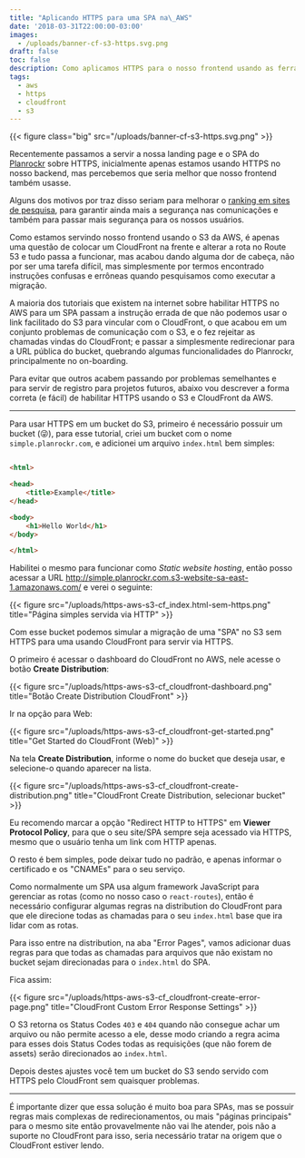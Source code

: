 ```yaml
---
title: "Aplicando HTTPS para uma SPA na\_AWS"
date: '2018-03-31T22:00:00-03:00'
images:
  - /uploads/banner-cf-s3-https.svg.png
draft: false
toc: false
description: Como aplicamos HTTPS para o nosso frontend usando as ferramentas da AWS
tags:
  - aws
  - https
  - cloudfront
  - s3
---
```


<!--more-->

{{< figure class="big" src="/uploads/banner-cf-s3-https.svg.png" >}}

Recentemente passamos a servir a nossa landing page e o SPA do [Planrockr](https://planrockr.com/) sobre HTTPS, inicialmente apenas estamos usando HTTPS no nosso backend, mas percebemos que seria melhor que nosso frontend também usasse.

Alguns dos motivos por traz disso seriam para melhorar o [ranking em sites de pesquisa](https://webmasters.googleblog.com/2014/08/https-as-ranking-signal.html), para garantir ainda mais a segurança nas comunicações e também para passar mais segurança para os nossos usuários.

Como estamos servindo nosso  frontend usando o S3 da AWS, é apenas uma questão de colocar um CloudFront na frente e alterar a rota no Route 53 e tudo passa a funcionar, mas acabou dando alguma dor de cabeça, não por ser uma tarefa difícil, mas simplesmente por termos encontrado instruções confusas e errôneas quando pesquisamos como executar a migração.

A maioria dos tutoriais que existem na internet sobre habilitar HTTPS no AWS para um SPA passam a instrução errada de que não podemos usar o link facilitado do S3 para vincular com o CloudFront, o que acabou em um conjunto problemas de comunicação com o S3, e o fez rejeitar as chamadas vindas do CloudFront; e passar a simplesmente redirecionar para a URL pública do bucket, quebrando algumas funcionalidades do Planrockr, principalmente no on-boarding.

Para evitar que outros acabem passando por problemas semelhantes e para servir de registro para projetos futuros, abaixo vou descrever a forma correta (e fácil) de habilitar HTTPS usando o S3 e CloudFront da AWS.

---

Para usar HTTPS em um bucket do S3, primeiro é necessário possuir um bucket (😜), para esse tutorial, criei um bucket com o nome `simple.planrockr.com`, e adicionei um arquivo `index.html` bem simples:

```html

<html>

<head>
    <title>Example</title>
</head>

<body>
    <h1>Hello World</h1>
</body>

</html>
```

Habilitei o mesmo para funcionar como _Static website hosting_, então posso acessar a URL http://simple.planrockr.com.s3-website-sa-east-1.amazonaws.com/ e verei o seguinte:

{{< figure src="/uploads/https-aws-s3-cf_index.html-sem-https.png" title="Página simples servida via HTTP" >}}

Com esse bucket podemos simular a migração de uma "SPA" no S3 sem HTTPS para uma usando CloudFront para servir via HTTPS.

O primeiro é acessar o dashboard do CloudFront no AWS, nele acesse o botão **Create Distribution**:

{{< figure src="/uploads/https-aws-s3-cf_cloudfront-dashboard.png" title="Botão Create Distribution CloudFront" >}}

Ir na opção para Web:

{{< figure src="/uploads/https-aws-s3-cf_cloudfront-get-started.png" title="Get Started do CloudFront (Web)" >}}

Na tela **Create Distribution**, informe o nome do bucket que deseja usar, e selecione-o quando aparecer na lista.

{{< figure src="/uploads/https-aws-s3-cf_cloudfront-create-distribution.png" title="CloudFront Create Distribution, selecionar bucket" >}}

Eu recomendo marcar a opção "Redirect HTTP to HTTPS" em **Viewer Protocol Policy**, para que o seu site/SPA sempre seja acessado via HTTPS, mesmo que o usuário tenha um link com HTTP apenas.

O resto é bem simples, pode deixar tudo no padrão, e apenas informar o certificado e os "CNAMEs" para o seu serviço.

Como normalmente um SPA usa algum framework JavaScript para gerenciar as rotas (como no nosso caso o `react-routes`), então é necessário configurar algumas regras na distribution do CloudFront para que ele direcione todas as chamadas para o seu `index.html` base que ira lidar com as rotas.

Para isso entre na distribution, na aba "Error Pages", vamos adicionar duas regras para que todas as chamadas para arquivos que não existam no bucket sejam direcionadas para o `index.html` do SPA.

Fica assim:

{{< figure src="/uploads/https-aws-s3-cf_cloudfront-create-error-page.png" title="CloudFront Custom Error Response Settings" >}}

O S3 retorna os Status Codes `403` e `404` quando não consegue achar um arquivo ou não permite acesso a ele, desse modo criando a regra acima para esses dois Status Codes todas as requisições (que não forem de assets) serão direcionados ao `index.html`.

Depois destes ajustes você tem um bucket do S3 sendo servido com HTTPS pelo CloudFront sem quaisquer problemas.

---

É importante dizer que essa solução é muito boa para SPAs, mas se possuir regras mais complexas de redirecionamentos, ou mais "páginas principais" para o mesmo site então provavelmente não vai lhe atender, pois não a suporte no CloudFront para isso, seria necessário tratar na origem que o CloudFront estiver lendo.

